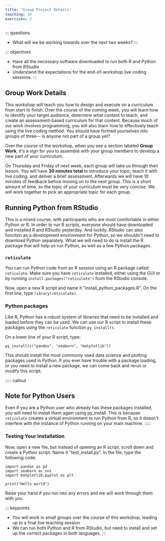 ```yaml
---
title: 'Group Project Details'
teaching: 10
exercises: 2
---
```


::: questions
-   What will we be working towards over the next two weeks?
:::

::: objectives
-   Have all the necessary software downloaded to run both R and Python from RStudio
-   Understand the expectations for the end-of-workshop live coding sessions.
:::

## Group Work Details

This workshop will teach you how to design and execute on a curriculum from start to finish. Over the course of the coming week, you will learn how to identify your target audience, determine what content to teach, and create an assessment-based curriculum for that content. Because much of our work involves programming, you will also learn how to effectively teach using the live coding method. 
You should have formed yourselves into groups of three-- is anyone not part of a group yet? 

Over the course of the workshop, when you see a section labeled **Group Work**, it's a sign for you to assemble with your group members to develop a new part of your curriculum. 

On Thursday and Friday of next week, each group will take us through their lesson. You will have **30 minutes total** to introduce your topic, teach it with live coding, and deliver a brief assessment. Afterwards we will have 10 minutes of feedback before moving on to the next group. This is a short amount of time, so the topic of your curriculum must be very concise. We will work together to pick an appropriate topic for each group. 

## Running Python from RStudio

This is a mixed course, with participants who are most comfortable in either Python or R. In order to run R scripts, everyone should have downloaded and installed R and RStudio yesterday. And luckily, RStudio can also function as a development environment for Python, so we shouldn't need to download Python separately. What we will need to do is install the R package that will help us run Python, as well as a few Python packages.

### `reticulate`
You can run Python code from an R session using an R package called `reticulate`. Make sure you have `reticulate` installed, either using the GUI or by running `install.packages("reticulate")` from the RStudio console. 

Now, open a new R script and name it "install_python_packages.R". On the first line, type `library(reticulate)`.

### Python packages
Like R, Python has a robust system of libraries that need to be installed and loaded before they can be used. We can use our R script to install these packages using the `reticulate` function `py_install()`.

On a lower line of your R script, type:

```
py_install(c("pandas", "seaborn", "matplotlib"))
```

This should install the most commonly used data science and plotting packages used in Python. If you ever have trouble with a package loading, or you need to install a new package, we can come back and rerun or modify this script. 

::::: callout

## Note for Python Users

Even if you are a Python user who already has these packages installed, you will need to install them again using py_install. This is because `reticulate` creates a virtual environment to run Python from R, so it doesn't interfere with the instance of Python running on your main machine.
:::::


### Testing Your Installation

Now, open a new file, but instead of opening an R script, scroll down and create a Python script. Name it "test_install.py". In the file, type the following code:

```
import pandas as pd
import seaborn as sns
import matplotlib.pyplot as plt

print("Hello world")
```

Raise your hand if you run into any errors and we will work through them with you.


::: keypoints
-   You will work in small groups over the course of this workshop, leading up to a final live teaching session
-   We can run both Python and R from RStudio, but need to install and set up the correct packages in both languages.
:::
